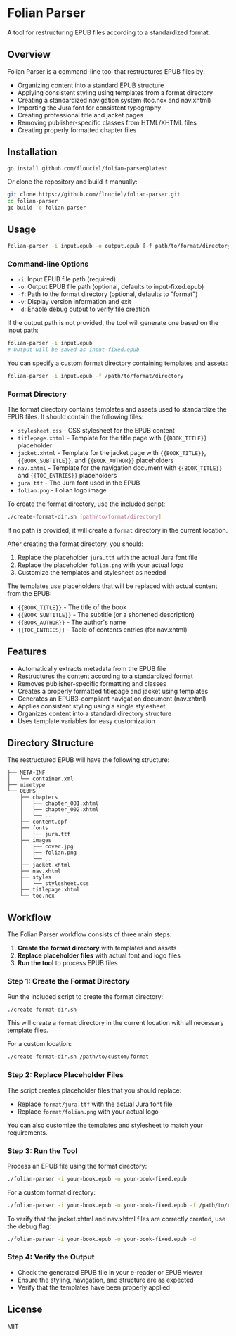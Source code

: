 # Folian Parser

A tool for restructuring EPUB files according to a standardized format.

## Overview

Folian Parser is a command-line tool that restructures EPUB files by:

- Organizing content into a standard EPUB structure
- Applying consistent styling using templates from a format directory
- Creating a standardized navigation system (toc.ncx and nav.xhtml)
- Importing the Jura font for consistent typography
- Creating professional title and jacket pages
- Removing publisher-specific classes from HTML/XHTML files
- Creating properly formatted chapter files

## Installation

```bash
go install github.com/flouciel/folian-parser@latest
```

Or clone the repository and build it manually:

```bash
git clone https://github.com/flouciel/folian-parser.git
cd folian-parser
go build -o folian-parser
```

## Usage

```bash
folian-parser -i input.epub -o output.epub [-f path/to/format/directory] [-v] [-d]
```

### Command-line Options

- `-i`: Input EPUB file path (required)
- `-o`: Output EPUB file path (optional, defaults to input-fixed.epub)
- `-f`: Path to the format directory (optional, defaults to "format")
- `-v`: Display version information and exit
- `-d`: Enable debug output to verify file creation

If the output path is not provided, the tool will generate one based on the input path:

```bash
folian-parser -i input.epub
# Output will be saved as input-fixed.epub
```

You can specify a custom format directory containing templates and assets:

```bash
folian-parser -i input.epub -f /path/to/format/directory
```

### Format Directory

The format directory contains templates and assets used to standardize the EPUB files. It should contain the following files:

- `stylesheet.css` - CSS stylesheet for the EPUB content
- `titlepage.xhtml` - Template for the title page with `{{BOOK_TITLE}}` placeholder
- `jacket.xhtml` - Template for the jacket page with `{{BOOK_TITLE}}`, `{{BOOK_SUBTITLE}}`, and `{{BOOK_AUTHOR}}` placeholders
- `nav.xhtml` - Template for the navigation document with `{{BOOK_TITLE}}` and `{{TOC_ENTRIES}}` placeholders
- `jura.ttf` - The Jura font used in the EPUB
- `folian.png` - Folian logo image

To create the format directory, use the included script:

```bash
./create-format-dir.sh [path/to/format/directory]
```

If no path is provided, it will create a `format` directory in the current location.

After creating the format directory, you should:

1. Replace the placeholder `jura.ttf` with the actual Jura font file
2. Replace the placeholder `folian.png` with your actual logo
3. Customize the templates and stylesheet as needed

The templates use placeholders that will be replaced with actual content from the EPUB:

- `{{BOOK_TITLE}}` - The title of the book
- `{{BOOK_SUBTITLE}}` - The subtitle (or a shortened description)
- `{{BOOK_AUTHOR}}` - The author's name
- `{{TOC_ENTRIES}}` - Table of contents entries (for nav.xhtml)

## Features

- Automatically extracts metadata from the EPUB file
- Restructures the content according to a standardized format
- Removes publisher-specific formatting and classes
- Creates a properly formatted titlepage and jacket using templates
- Generates an EPUB3-compliant navigation document (nav.xhtml)
- Applies consistent styling using a single stylesheet
- Organizes content into a standard directory structure
- Uses template variables for easy customization

## Directory Structure

The restructured EPUB will have the following structure:

```
├── META-INF
│   └── container.xml
├── mimetype
└── OEBPS
    ├── chapters
    │   ├── chapter_001.xhtml
    │   ├── chapter_002.xhtml
    │   └── ...
    ├── content.opf
    ├── fonts
    │   └── jura.ttf
    ├── images
    │   ├── cover.jpg
    │   ├── folian.png
    │   └── ...
    ├── jacket.xhtml
    ├── nav.xhtml
    ├── styles
    │   └── stylesheet.css
    ├── titlepage.xhtml
    └── toc.ncx
```

## Workflow

The Folian Parser workflow consists of three main steps:

1. **Create the format directory** with templates and assets
2. **Replace placeholder files** with actual font and logo files
3. **Run the tool** to process EPUB files

### Step 1: Create the Format Directory

Run the included script to create the format directory:

```bash
./create-format-dir.sh
```

This will create a `format` directory in the current location with all necessary template files.

For a custom location:

```bash
./create-format-dir.sh /path/to/custom/format
```

### Step 2: Replace Placeholder Files

The script creates placeholder files that you should replace:

- Replace `format/jura.ttf` with the actual Jura font file
- Replace `format/folian.png` with your actual logo

You can also customize the templates and stylesheet to match your requirements.

### Step 3: Run the Tool

Process an EPUB file using the format directory:

```bash
./folian-parser -i your-book.epub -o your-book-fixed.epub
```

For a custom format directory:

```bash
./folian-parser -i your-book.epub -o your-book-fixed.epub -f /path/to/custom/format
```

To verify that the jacket.xhtml and nav.xhtml files are correctly created, use the debug flag:

```bash
./folian-parser -i your-book.epub -o your-book-fixed.epub -d
```

### Step 4: Verify the Output

- Check the generated EPUB file in your e-reader or EPUB viewer
- Ensure the styling, navigation, and structure are as expected
- Verify that the templates have been properly applied

## License

MIT
